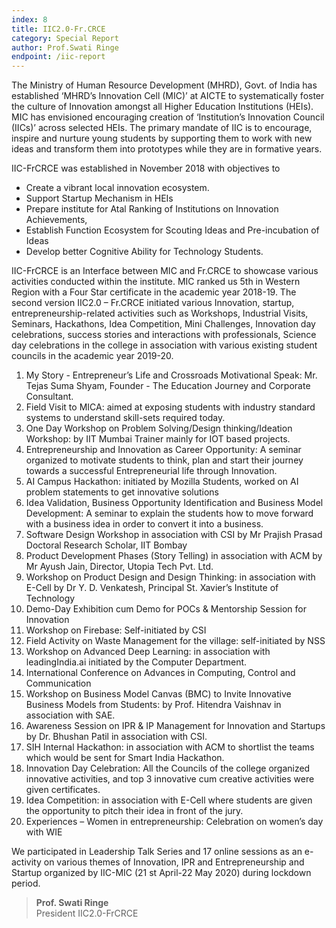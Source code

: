 ```yaml
---
index: 8
title: IIC2.0-Fr.CRCE
category: Special Report
author: Prof.Swati Ringe
endpoint: /iic-report
---
```


The Ministry of Human Resource Development (MHRD), Govt. of India has established ‘MHRD’s Innovation Cell (MIC)’ at AICTE to systematically foster the culture of Innovation amongst all Higher Education Institutions (HEIs). MIC has envisioned encouraging creation of ‘Institution’s Innovation Council (IICs)’ across selected HEIs. The primary mandate of IIC is to encourage, inspire and nurture young students by supporting them to work with new ideas and transform them into prototypes while they are in formative years.

IIC-FrCRCE was established in November 2018 with objectives to

- Create a vibrant local innovation ecosystem.
- Support Startup Mechanism in HEIs
- Prepare institute for Atal Ranking of Institutions on Innovation Achievements,
- Establish Function Ecosystem for Scouting Ideas and Pre-incubation of Ideas
- Develop better Cognitive Ability for Technology Students.

IIC-FrCRCE is an Interface between MIC and Fr.CRCE to showcase various activities conducted within the institute. MIC ranked us 5th in Western Region with a Four Star certificate in the academic year 2018-19. The second version IIC2.0 – Fr.CRCE initiated various Innovation, startup, entrepreneurship-related activities such as Workshops, Industrial Visits, Seminars, Hackathons, Idea Competition, Mini Challenges, Innovation day celebrations, success stories and interactions with professionals, Science day celebrations in the college in association with various existing student councils in the academic year 2019-20.

1. My Story - Entrepreneur’s Life and Crossroads Motivational Speak: Mr. Tejas Suma Shyam, Founder - The Education Journey and Corporate Consultant.
2. Field Visit to MICA: aimed at exposing students with industry standard systems to understand skill-sets required today.
3. One Day Workshop on Problem Solving/Design thinking/Ideation Workshop: by IIT Mumbai Trainer mainly for IOT based projects.
4. Entrepreneurship and Innovation as Career Opportunity: A seminar organized to motivate students to think, plan and start their journey towards a successful Entrepreneurial life through Innovation.
5. AI Campus Hackathon: initiated by Mozilla Students, worked on AI problem statements to get innovative solutions
6. Idea Validation, Business Opportunity Identification and Business Model Development: A seminar to explain the students how to move forward with a business idea in order to convert it into a business.
7. Software Design Workshop in association with CSI by Mr Prajish Prasad Doctoral Research Scholar, IIT Bombay
8. Product Development Phases (Story Telling) in association with ACM by Mr Ayush Jain, Director, Utopia Tech Pvt. Ltd.
9. Workshop on Product Design and Design Thinking: in association with E-Cell by Dr Y. D. Venkatesh, Principal St. Xavier’s Institute of Technology
10. Demo-Day Exhibition cum Demo for POCs & Mentorship Session for Innovation
11. Workshop on Firebase: Self-initiated by CSI
12. Field Activity on Waste Management for the village: self-initiated by NSS
13. Workshop on Advanced Deep Learning: in association with leadingIndia.ai initiated by the Computer Department.
14. International Conference on Advances in Computing, Control and Communication
15. Workshop on Business Model Canvas (BMC) to Invite Innovative Business Models from Students: by Prof. Hitendra Vaishnav in association with SAE.
16. Awareness Session on IPR & IP Management for Innovation and Startups by Dr. Bhushan Patil in association with CSI.
17. SIH Internal Hackathon: in association with ACM to shortlist the teams which would be sent for Smart India Hackathon.
18. Innovation Day Celebration: All the Councils of the college organized innovative activities, and top 3 innovative cum creative activities were given certificates.
19. Idea Competition: in association with E-Cell where students are given the opportunity to pitch their idea in front of the jury.
20. Experiences – Women in entrepreneurship: Celebration on women’s day with WIE

We participated in Leadership Talk Series and 17 online sessions as an e-activity on
various themes of Innovation, IPR and Entrepreneurship and Startup organized by IIC-MIC
(21 st April-22 May 2020) during lockdown period.

> **Prof. Swati Ringe**<br>
> President
> IIC2.0-FrCRCE
